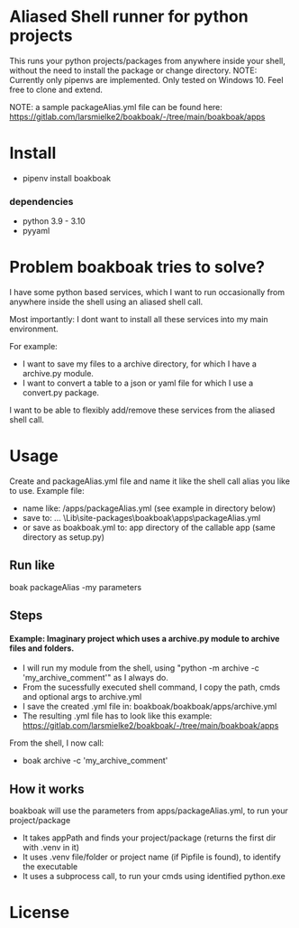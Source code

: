 <!-- README.md -->

# Aliased Shell runner for python projects

This runs your python projects/packages from anywhere inside your shell, without the need to install the package or change directory. 
NOTE: Currently only pipenvs are implemented. Only tested on Windows 10. 
Feel free to clone and extend.

NOTE: a sample packageAlias.yml file can be found here: https://gitlab.com/larsmielke2/boakboak/-/tree/main/boakboak/apps


# Install
- pipenv install boakboak


### dependencies
- python 3.9 - 3.10
- pyyaml



# Problem boakboak tries to solve?
I have some python based services, which I want to run occasionally from anywhere inside the
shell using an aliased shell call.

Most importantly: I dont want to install all these services into my main environment.

For example:
- I want to save my files to a archive directory, for which I have a archive.py module.
- I want to convert a table to a json or yaml file for which I use a convert.py package.

I want to be able to flexibly add/remove these services from the aliased shell call.




# Usage
Create and packageAlias.yml file and name it like the shell call alias you like to use.
Example file:
- name like: /apps/packageAlias.yml (see example in directory below)
- save to: ... \Lib\site-packages\boakboak\apps\packageAlias.yml
- or save as boakboak.yml to: app directory of the callable app (same directory as setup.py)

## Run like
boak packageAlias -my parameters




## Steps

#### Example: Imaginary project which uses a archive.py module to archive files and folders.
- I will run my module from the shell, using "python -m archive -c 'my_archive_comment'" as I always do.
- From the sucessfully executed shell command, I copy the path, cmds and optional args to archive.yml
- I save the created .yml file in: boakboak/boakboak/apps/archive.yml
- The resulting .yml file has to look like this example: https://gitlab.com/larsmielke2/boakboak/-/tree/main/boakboak/apps

From the shell, I now call:
- boak archive -c 'my_archive_comment'


## How it works

boakboak will use the parameters from apps/packageAlias.yml, to run your project/package
- It takes appPath and finds your project/package (returns the first dir with .venv in it)
- It uses .venv file/folder or project name (if Pipfile is found), to identify the executable
- It uses a subprocess call, to run your cmds using identified python.exe



# License
